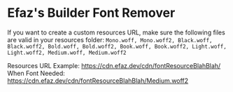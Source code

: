 # Efaz's Builder Font Remover

If you want to create a custom resources URL, make sure the following files are valid in your resources folder: `Mono.woff, Mono.woff2, Black.woff, Black.woff2, Bold.woff, Bold.woff2, Book.woff, Book.woff2, Light.woff, Light.woff2, Medium.woff, Medium.woff2`

Resources URL Example: https://cdn.efaz.dev/cdn/fontResourceBlahBlah/
     When Font Needed: https://cdn.efaz.dev/cdn/fontResourceBlahBlah/Medium.woff2